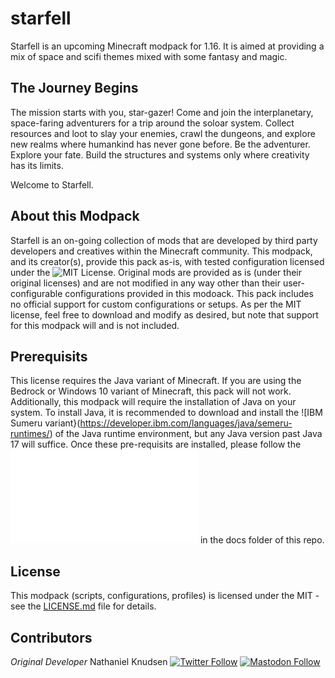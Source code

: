 # starfell
Starfell is an upcoming Minecraft modpack for 1.16. It is aimed at providing a mix of space and scifi themes mixed with some fantasy and magic.

## The Journey Begins
The mission starts with you, star-gazer! Come and join the interplanetary, space-faring adventurers for a trip around the soloar system. Collect resources and loot to slay your enemies, crawl the dungeons, and explore new realms where humankind has never gone before. Be the adventurer. Explore your fate. Build the structures and systems only where creativity has its limits.

Welcome to Starfell.

## About this Modpack
Starfell is an on-going collection of mods that are developed by third party developers and creatives within the Minecraft community. This modpack, and its creator(s), provide this pack as-is, with tested configuration licensed under the ![MIT License](./LICENSE). Original mods are provided as is (under their original licenses) and are not modified in any way other than their user-configurable configurations provided in this modoack. This pack includes no official support for custom configurations or setups. As per the MIT license, feel free to download and modify as desired, but note that support for this modpack will and is not included.

## Prerequisits
This license requires the Java variant of Minecraft. If you are using the Bedrock or Windows 10 variant of Minecraft, this pack will not work. Additionally, this modpack will require the installation of Java on your system. To install Java, it is recommended to download and install the ![IBM Sumeru variant}(https://developer.ibm.com/languages/java/semeru-runtimes/) of the Java runtime environment, but any Java version past Java 17 will suffice. Once these pre-requisits are installed, please follow the ![setup and installation guide](./docs/installation.md) in the docs folder of this repo.

## License
This modpack (scripts, configurations, profiles) is licensed under the MIT - see the [LICENSE.md](LICENSE.md) file for details.

## Contributors
_Original Developer_ Nathaniel Knudsen [![Twitter Follow](https://img.shields.io/twitter/follow/stoicswe?style=social)](https://twitter.com/stoicswe) [![Mastodon Follow](https://img.shields.io/badge/mastodon?style=social)](https://mastodon.social/@stoicswe)